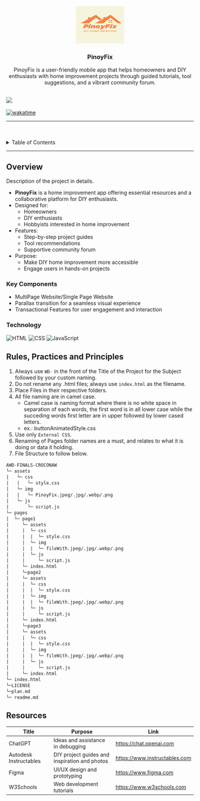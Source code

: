<a name="readme-top">

<br/>

<br />
<div align="center">
  <a href="https://github.com/FEU-TECH-Advance-Web-Design-Ramirez/AWD-FINALS-CROCONAW">
  <!-- TODO: If you want to add logo or banner you can add it here -->
    <img src="./assets/img/PinoyFix.jpg" alt="PinoyFix" width="130" height="100">
  </a>
<!-- TODO: Change Title to the name of the title of your Project -->
  <h3 align="center">PinoyFix</h3>
</div>
<!-- TODO: Make a short description -->
<div align="center">
PinoyFix is a user-friendly mobile app that helps homeowners and DIY enthusiasts with home improvement projects through guided tutorials, tool suggestions, and a vibrant community forum.
</div>

<br />

<!-- TODO: Change the zyx-0314 into your github username  -->
<!-- TODO: Change the WD-Template-Project into the same name of your folder -->
![](https://visit-counter.vercel.app/counter.png?page=Toomuchdope/AWD-Template-Project)

[![wakatime](https://wakatime.com/badge/user/3ada2a98-2f9d-4f58-a659-147297308f4c/project/c0c31789-07e4-4615-ae3f-086a5ef34c2b.svg)](https://wakatime.com/badge/user/3ada2a98-2f9d-4f58-a659-147297308f4c/project/c0c31789-07e4-4615-ae3f-086a5ef34c2b)

---

<br />
<br />

<!-- TODO: If you want to add more layers for your readme -->
<details>
  <summary>Table of Contents</summary>
  <ol>
    <li>
      <a href="#overview">Overview</a>
      <ol>
        <li>
          <a href="#key-components">Key Components</a>
        </li>
        <li>
          <a href="#technology">Technology</a>
        </li>
      </ol>
    </li>
    <li>
      <a href="#rule,-practices-and-principles">Rules, Practices and Principles</a>
    </li>
    <li>
      <a href="#resources">Resources</a>
    </li>
  </ol>
</details>

---

## Overview

<!-- TODO: To be changed -->
<!-- The following are just sample -->
Description of the project in details.


- **PinoyFix** is a home improvement app offering essential resources and a collaborative platform for DIY enthusiasts.
- Designed for:
  - Homeowners
  - DIY enthusiasts
  - Hobbyists interested in home improvement
- Features:
  - Step-by-step project guides
  - Tool recommendations
  - Supportive community forum
- Purpose:
  - Make DIY home improvement more accessible
  - Engage users in hands-on projects

### Key Components
<!-- TODO: List of Key Components -->
<!-- The following are just sample -->
- MultiPage Website/Single Page Website
- Parallax transition for a seamless visual experience
- Transactional Features for user engagement and interaction

### Technology
<!-- TODO: List of Technology Used -->
![HTML](https://img.shields.io/badge/HTML-E34F26?style=for-the-badge&logo=html5&logoColor=white)
![CSS](https://img.shields.io/badge/CSS-1572B6?style=for-the-badge&logo=css3&logoColor=white)
![JavaScript](https://img.shields.io/badge/JavaScript-F7DF1E?style=for-the-badge&logo=javascript&logoColor=white)

## Rules, Practices and Principles
1. Always use `WD-` in the front of the Title of the Project for the Subject followed by your custom naming.
2. Do not rename any .html files; always use `index.html` as the filename.
3. Place Files in their respective folders.
4. All file naming are in camel case.
   - Camel case is naming format where there is no white space in separation of each words, the first word is in all lower case while the succeding words first letter are in upper followed by lower cased letters.
   - ex.: buttonAnimatedStyle.css
5. Use only `External CSS`.
6. Renaming of Pages folder names are a must, and relates to what it is doing or data it holding.
7. File Structure to follow below.

```
AWD-FINALS-CROCONAW
└─ assets
|   └─ css
|   |   └─ style.css
|   └─ img
|   |   └─ PinoyFix.jpeg/.jpg/.webp/.png
|   └─ js
|       └─ script.js
└─ pages
|  └─ page1
|     └─ assets
|     |  └─ css
|     |  |  └─ style.css
|     |  └─ img
|     |  |  └─ fileWith.jpeg/.jpg/.webp/.png
|     |  └─ js
|     |     └─ script.js
|     └─ index.html
|     └─page2
|     └─ assets
|     |  └─ css
|     |  |  └─ style.css
|     |  └─ img
|     |  |  └─ fileWith.jpeg/.jpg/.webp/.png
|     |  └─ js
|     |     └─ script.js
|     └─ index.html
|     └─page3
|     └─ assets
|     |  └─ css
|     |  |  └─ style.css
|     |  └─ img
|     |  |  └─ fileWith.jpeg/.jpg/.webp/.png
|     |  └─ js
|     |     └─ script.js
|     └─ index.html
└─ index.html
└─LICENSE
└─plan.md
└─ readme.md
```

## Resources

<!-- TODO: Add References -->
| Title | Purpose | Link |
|-|-|-|
| ChatGPT | Ideas and assistance in debugging | https://chat.openai.com |
| Autodesk Instructables | DIY project guides and inspiration and photos | https://www.instructables.com |
| Figma | UI/UX design and prototyping | https://www.figma.com |
| W3Schools | Web development tutorials | https://www.w3schools.com |
